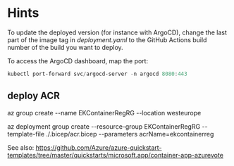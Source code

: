 # Hints

To update the deployed version (for instance with ArgoCD),
change the last part of the image tag in
*deployment.yaml* to the GitHub Actions build number of the build you want to deploy.

To access the ArgoCD dashboard, map the port:

```PowerShell
kubectl port-forward svc/argocd-server -n argocd 8080:443
```

## deploy ACR

az group create --name EKContainerRegRG --location westeurope

az deployment group create --resource-group EKContainerRegRG --template-file ./.bicep/acr.bicep --parameters acrName=ekcontainerreg

See also:
https://github.com/Azure/azure-quickstart-templates/tree/master/quickstarts/microsoft.app/container-app-azurevote